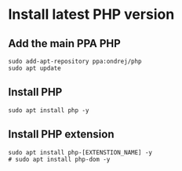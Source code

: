 # Install latest PHP version

## Add the main PPA PHP

```
sudo add-apt-repository ppa:ondrej/php
sudo apt update
```

## Install PHP

```
sudo apt install php -y
```

## Install PHP extension

```
sudo apt install php-[EXTENSTION_NAME] -y
# sudo apt install php-dom -y
```